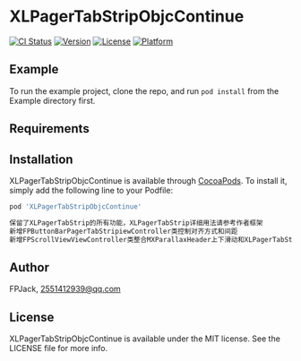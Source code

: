 # XLPagerTabStripObjcContinue

[![CI Status](https://img.shields.io/travis/FPJack/XLPagerTabStripObjcContinue.svg?style=flat)](https://travis-ci.org/FPJack/XLPagerTabStripObjcContinue)
[![Version](https://img.shields.io/cocoapods/v/XLPagerTabStripObjcContinue.svg?style=flat)](https://cocoapods.org/pods/XLPagerTabStripObjcContinue)
[![License](https://img.shields.io/cocoapods/l/XLPagerTabStripObjcContinue.svg?style=flat)](https://cocoapods.org/pods/XLPagerTabStripObjcContinue)
[![Platform](https://img.shields.io/cocoapods/p/XLPagerTabStripObjcContinue.svg?style=flat)](https://cocoapods.org/pods/XLPagerTabStripObjcContinue)

## Example

To run the example project, clone the repo, and run `pod install` from the Example directory first.

## Requirements

## Installation

XLPagerTabStripObjcContinue is available through [CocoaPods](https://cocoapods.org). To install
it, simply add the following line to your Podfile:

```ruby
pod 'XLPagerTabStripObjcContinue'
```
```ruby
保留了XLPagerTabStrip的所有功能，XLPagerTabStrip详细用法请参考作者框架 
新增FPButtonBarPagerTabStripiewController类控制对齐方式和间距 
新增FPScrollViewViewController类整合MXParallaxHeader上下滑动和XLPagerTabStrip左右分页功能，具体用法请参考demo

```


## Author

FPJack, 2551412939@qq.com

## License

XLPagerTabStripObjcContinue is available under the MIT license. See the LICENSE file for more info.
